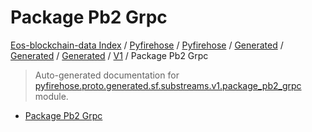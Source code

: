 # Package Pb2 Grpc

[Eos-blockchain-data Index](../../../../../../README.md#eos-blockchain-data-index) /
[Pyfirehose](../../../../../index.md#pyfirehose) /
[Pyfirehose](../../../../../index.md#pyfirehose) /
[Generated](../../../index.md#generated) /
[Generated](../../../index.md#generated) /
[Generated](../../../index.md#generated) /
[V1](./index.md#v1) /
Package Pb2 Grpc

> Auto-generated documentation for [pyfirehose.proto.generated.sf.substreams.v1.package_pb2_grpc](https://github.com/Krow10/eos-blockchain-data/blob/main/pyfirehose/proto/generated/sf/substreams/v1/package_pb2_grpc.py) module.

- [Package Pb2 Grpc](#package-pb2-grpc)
